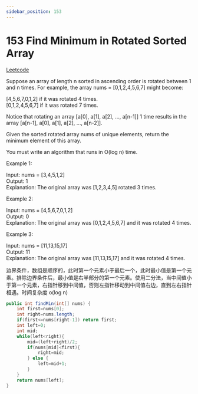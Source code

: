 ```yaml
---
sidebar_position: 153
---
```


# 153 Find Minimum in Rotated Sorted Array

[Leetcode](https://leetcode.com/problems/find-minimum-in-rotated-sorted-array/)

Suppose an array of length n sorted in ascending order is rotated between 1 and n times. For example, the array nums = [0,1,2,4,5,6,7] might become:

[4,5,6,7,0,1,2] if it was rotated 4 times.  
[0,1,2,4,5,6,7] if it was rotated 7 times.  

Notice that rotating an array [a[0], a[1], a[2], ..., a[n-1]] 1 time results in the array [a[n-1], a[0], a[1], a[2], ..., a[n-2]].

Given the sorted rotated array nums of unique elements, return the minimum element of this array.

You must write an algorithm that runs in O(log n) time.

 

Example 1:

Input: nums = [3,4,5,1,2]  
Output: 1  
Explanation: The original array was [1,2,3,4,5] rotated 3 times.  

Example 2:

Input: nums = [4,5,6,7,0,1,2]  
Output: 0  
Explanation: The original array was [0,1,2,4,5,6,7] and it was rotated 4 times.  

Example 3:

Input: nums = [11,13,15,17]  
Output: 11  
Explanation: The original array was [11,13,15,17] and it was rotated 4 times.   

边界条件，数组是顺序的，此时第一个元素小于最后一个，此时最小值是第一个元素。排除边界条件后，最小值是右半部分的第一个元素。使用二分法，当中间值小于第一个元素，右指针移到中间值，否则左指针移动到中间值右边，直到左右指针相遇。时间复杂度 o(log n)

```java
public int findMin(int[] nums) {
    int first=nums[0];
    int right=nums.length;
    if(first<=nums[right-1]) return first;
    int left=0;
    int mid;
    while(left<right){
        mid=(left+right)/2;
        if(nums[mid]<first){
            right=mid;
        } else {
            left=mid+1;
        }
    }
    return nums[left];
}
```